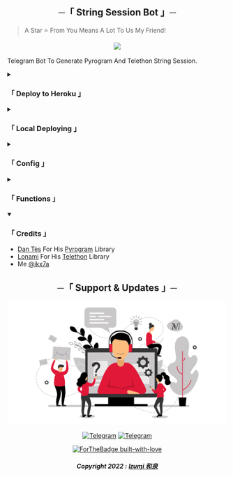 <h2 align="center">
    ─「 String Session Bot 」─
</h2>

> A Star ⭐ From You Means A Lot To Us My Friend!

<p align="center">

<img src="https://github.com/AL3X-Github/Resources/blob/main/Photos/Izumi%20X%20Shikimori.png">

Telegram Bot To Generate Pyrogram And Telethon String Session.

<details>
<summary><h3>「 Deploy to Heroku 」</h3></summary>

<p align="center"><a href="https://heroku.com/deploy?template=https://github.com/AL3X-Github/String-Bot"> <img src="https://img.shields.io/badge/Deploy%20To%20Heroku-black?style=for-the-badge&logo=heroku" width="220" height="38.45"/></a></p>

❶. Tap On Above Button And Fill `API_ID`, `API_HASH`, `BOT_TOKEN` (and `MUST_JOIN`).

❷. Then Tap "Deploy App" Below It. Wait Till Deploying Is Complete (Will Take Atmost 2 Minutes).

❸. After Deploying Is Complete, Tap On "Manage App"

❹. Check The Logs To See If Your Bot Is Ready!

</details>
<details>
<summary><h3>「 Local Deploying 」</h3></summary>

1. Clone The Repo
   ```markdown
   git clone https://github.com/AL3X-Github/String-Bot
   ```
2. Get a `DATABASE_URL`. If you don't know how, deploy using Heroku Button only or delete database things as it's not a compulsion.
3. Rename `.env.sample` to `.env` and fill the needed variables
4. Enter the directory
   ```markdown
   cd String-Bot
   ```
5. Install all the dependencies
   ```markdown
   pip install -r requirements.txt
   ```
6. Run the file
   ```markdown
   python3 bot.py
   ```

</details>
<details>
<summary><h3>「 Config 」</h3></summary>

- `API_ID` - Get this from [my.telegram.org](https://my.telegram.org/auth)
- `API_HASH` - Get this from [my.telegram.org](https://my.telegram.org/auth)
- `BOT_TOKEN` - Get this from [@BotFather](https://t.me/BotFather)
- `DATABASE_URL` - Will be automatically added by Heroku.
- `MUST_JOIN` - Username/ID of your telegram channel/group.

</details>
<details>
<summary><h3>「 Functions 」</h3></summary>

- Generate Pyrogram Users String Session 
- Generate Pyrogram bot string session
- Generate Pyrogram Version 1 And 2 String Session's 
- Generate Telethon String Session 

</details>
<details open>
<summary><h3>「 Credits 」</h3></summary>

- [Dan Tès](https://github.com/delivrance) For His [Pyrogram](https://docs.pyrogram.org) Library
- [Lonami](https://github.com/Lonami) For His [Telethon](https://docs.telethon.dev) Library 
- Me [@ikx7a](https://github.com/ikx7a)

</details>
<h2 align="center">
    ─「 Support & Updates 」─
</h2>

<div align="center">

![Support Cover](https://github.com/AL3X-Github/Resources/blob/main/Photos/Support.png)

</div>

<div align="center">

[![Telegram](https://img.shields.io/badge/Group-%232C3454?style=for-the-badge&logo=telegram&logoColor=white)](https://telegram.dog/MaximXGroup) [![Telegram](https://img.shields.io/badge/Channel-%232C3454?style=for-the-badge&logo=telegram&logoColor=white)](https://telegram.dog/MaximXChannels)

[![ForTheBadge built-with-love](http://ForTheBadge.com/images/badges/built-with-love.svg)](https://github.com/AL3X-Github)

<h6>

**Copyright 2022 :** [**Iᴢυɱi 和泉**](https://telegram.dog/MaximXRobot) 

</h6>
</div>

